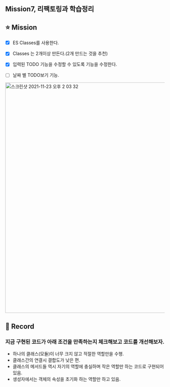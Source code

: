 ## Mission7, 리팩토링과 학습정리

## ⭐️ Mission 
- [x] ES Classes를 사용한다.  
- [x] Classes 는 2개이상 만든다.(2개 만드는 것을 추천)  
- [x] 입력된 TODO 기능을 수정할 수 있도록 기능을 수정한다.  
- [ ] 날짜 별 TODO보기 기능. 


<img width="726" alt="스크린샷 2021-11-23 오후 2 03 32" src="https://user-images.githubusercontent.com/87624756/142973797-81015673-3c3b-4aa1-b4d1-3ac46f3ee74a.png">

## 📝 Record

### 지금 구현된 코드가 아래 조건을 만족하는지 체크해보고 코드를 개선해보자.  

- 하나의 클래스(모듈)이 너무 크지 않고 적절한 역할만을 수행.  
- 클래스간의 연결시 결합도가 낮은 편. 
- 클래스의 메서드들 역시 자기의 역할에 충실하며 작은 역할만 하는 코드로 구현되어 있음. 
- 생성자에서는 객체의 속성을 초기화 하는 역할만 하고 있음. 
